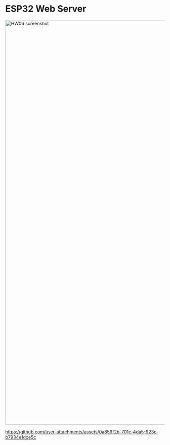 # ESP32 Web Server

<img width="1280" alt="HW06 screenshot" src="https://github.com/user-attachments/assets/c4ec158e-f8b6-4755-b4c9-c4df1392f4e7" />


https://github.com/user-attachments/assets/0a859f2b-701c-4da5-923c-b7934e1dce5c

